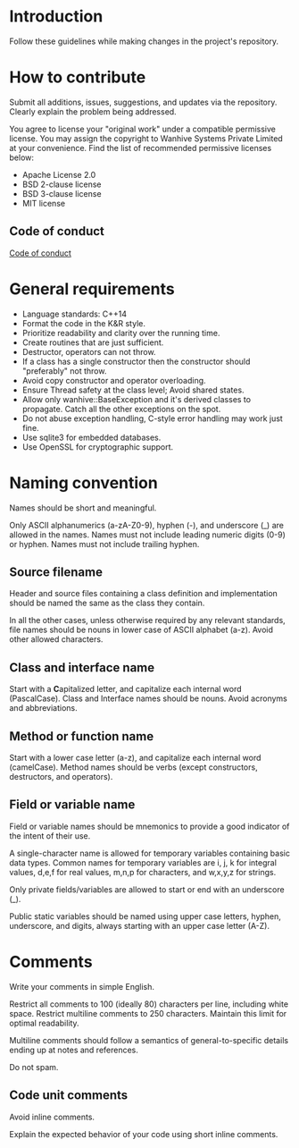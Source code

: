 # Introduction

Follow these guidelines while making changes in the project's repository.

# How to contribute

Submit all additions, issues, suggestions, and updates via the repository. Clearly explain the problem being addressed.

You agree to license your "original work" under a compatible permissive license. You may assign the copyright to Wanhive Systems Private Limited at your convenience. Find the list of recommended permissive licenses below:

- Apache License 2.0
- BSD 2-clause license
- BSD 3-clause license
- MIT license

## Code of conduct

[Code of conduct](CODE_OF_CONDUCT.md)

# General requirements

* Language standards: C++14
* Format the code in the K&R style.
* Prioritize readability and clarity over the running time.
* Create routines that are just sufficient.
* Destructor, operators can not throw.
* If a class has a single constructor then the constructor should "preferably" not throw.
* Avoid copy constructor and operator overloading.
* Ensure Thread safety at the class level; Avoid shared states.
* Allow only wanhive::BaseException and it's derived classes to propagate. Catch all the other exceptions on the spot.
* Do not abuse exception handling, C-style error handling may work just fine.
* Use sqlite3 for embedded databases.
* Use OpenSSL for cryptographic support.

# Naming convention

Names should be short and meaningful.

Only ASCII alphanumerics (a-zA-Z0-9), hyphen (-), and underscore (_) are allowed in the names. Names must not include leading numeric digits (0-9) or hyphen. Names must not include trailing hyphen.

## Source filename

Header and source files containing a class definition and implementation should be named the same as the class they contain.

In all the other cases, unless otherwise required by any relevant standards, file names should be nouns in lower case of ASCII alphabet (a-z). Avoid other allowed characters.

## Class and interface name

Start with a **C**apitalized letter, and capitalize each internal word (PascalCase). Class and Interface names should be nouns. Avoid acronyms and abbreviations.

## Method or function name

Start with a lower case letter (a-z), and capitalize each internal word (camelCase). Method names should be verbs (except constructors, destructors, and operators).

## Field or variable name

Field or variable names should be mnemonics to provide a good indicator of the intent of their use.

A single-character name is allowed for temporary variables containing basic data types. Common names for temporary variables are i, j, k for integral values, d,e,f for real values,  m,n,p for characters, and w,x,y,z for strings.

Only private fields/variables are allowed to start or end with an underscore (_).

Public static variables should be named using upper case letters, hyphen, underscore, and digits, always starting with an upper case letter (A-Z).

# Comments

Write your comments in simple English.

Restrict all comments to 100 (ideally 80) characters per line, including white space. Restrict multiline comments to 250 characters. Maintain this limit for optimal readability.

Multiline comments should follow a semantics of general-to-specific details ending up at notes and references.

Do not spam.

## Code unit comments

Avoid inline comments.

Explain the expected behavior of your code using short inline comments.
